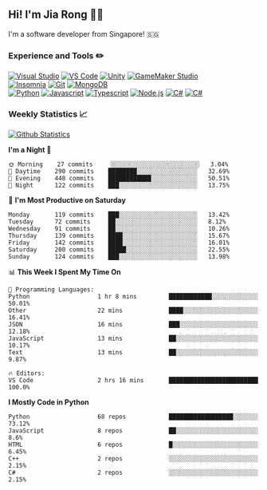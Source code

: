 ## Hi! I'm Jia Rong 👋🏻

I'm a software developer from Singapore! 🇸🇬

### Experience and Tools ✏️
[![Visual Studio](https://img.shields.io/badge/Visual%20Studio-5C2D91?style=for-the-badge&logo=visual-studio&logoColor=white)](https://visualstudio.microsoft.com/)
[![VS Code](https://img.shields.io/badge/VS%20Code-007acc?style=for-the-badge&logo=visual-studio-code&logoColor=white)](https://code.visualstudio.com)
[![Unity](https://img.shields.io/badge/Unity-000000?style=for-the-badge&logo=unity&logoColor=white)](https://unity.com/)
[![GameMaker Studio](https://img.shields.io/badge/GameMaker%20Studio-555555?style=for-the-badge&logo=data%3Aimage%2Fpng%3Bbase64%2CiVBORw0KGgoAAAANSUhEUgAAAA4AAAAOCAMAAAAolt3jAAAAZlBMVEX%2F%2F%2F%2F%2F%2F%2F%2F%2F%2F%2F%2F%2F%2F%2F%2F%2F%2F%2F%2F%2F%2F%2F%2F%2F%2F%2F%2F%2F%2F%2F%2F%2F%2F%2F%2F%2F%2F%2F%2F%2F%2F%2F%2F%2F%2F%2F%2F%2F%2F%2F%2F%2F%2F%2F%2F%2F%2F%2F%2F%2F%2F%2F%2F%2F%2F%2F%2F%2F%2F%2F%2F%2F%2F%2F%2F%2F%2F%2F%2F%2F%2F%2F%2F%2F%2F%2F%2F%2F%2F%2F%2F%2F%2F%2F%2F%2F%2F%2F%2F%2F%2F%2F%2F%2F%2F%2F%2F%2F%2F%2F%2F%2F%2F%2F%2F%2F%2F%2F%2F%2F%2F%2F%2F%2F%2F%2F%2F%2F%2F%2F%2F%2F%2F%2F%2BrG8stAAAAIXRSTlMABg0OFBkfcn1%2Bf4CBgoOFhoeIiouWmNDa5ebp8PX2%2B%2F6o6Vq%2BAAAAY0lEQVR42k2OWQ6AIAwFn%2BIOioobrnD%2FS4o0EeanmQxNAdErRFTWtsFq6%2BiiZozz0CSnTjYBwo0RkF8DWDLf51Ni9K%2FYdq0Fy3KAfzk97M7goK1F%2F4rGH9Kk1OlboQtEDIrmC%2BU3CVxTr%2FRMAAAAAElFTkSuQmCC)](https://www.yoyogames.com/gamemaker)    
[![Insomnia](https://img.shields.io/badge/Insomina-5849be?style=for-the-badge&logo=insomnia&logoColor=white)](https://insomnia.rest/)
[![Git](https://img.shields.io/badge/Git-f05032?style=for-the-badge&logo=git&logoColor=white)](https://git-scm.com/)
[![MongoDB](https://img.shields.io/badge/MongoDB-47a248?style=for-the-badge&logo=mongodb&logoColor=white)](https://www.mongodb.com/)    
[![Python](https://img.shields.io/badge/Python-3776ab?style=for-the-badge&logo=python&logoColor=white)](https://www.python.org/)
[![Javascript](https://img.shields.io/badge/Javascript-f7df1e?style=for-the-badge&logo=javascript&logoColor=white)](https://developer.mozilla.org/en-US/docs/Web/JavaScript)
[![Typescript](https://img.shields.io/badge/Typescript-007acc?style=for-the-badge&logo=typescript&logoColor=white)](https://www.typescriptlang.org/)
[![Node.js](https://img.shields.io/badge/Node.js-339933?style=for-the-badge&logo=node.js&logoColor=white)](https://nodejs.org/en/)
[![C#](https://img.shields.io/badge/C%23-239120?style=for-the-badge&logo=c-sharp&logoColor=white)](https://docs.microsoft.com/en-us/dotnet/csharp/)
[![C#](https://img.shields.io/badge/Arduino-00979D?style=for-the-badge&logo=arduino&logoColor=white)](https://docs.microsoft.com/en-us/dotnet/csharp/)

### Weekly Statistics 📈
[![Github Statistics](https://github-readme-stats.vercel.app/api?username=fourjr&count_private=true&bg_color=ffffff00&text_color=858585&hide_border=true)](https://github.com/anuraghazra/github-readme-stats)

<!--START_SECTION:waka-->
**I'm a Night 🦉** 

```text
🌞 Morning    27 commits     ░░░░░░░░░░░░░░░░░░░░░░░░░   3.04% 
🌆 Daytime    290 commits    ████████░░░░░░░░░░░░░░░░░   32.69% 
🌃 Evening    448 commits    ████████████░░░░░░░░░░░░░   50.51% 
🌙 Night      122 commits    ███░░░░░░░░░░░░░░░░░░░░░░   13.75%

```
📅 **I'm Most Productive on Saturday** 

```text
Monday       119 commits    ███░░░░░░░░░░░░░░░░░░░░░░   13.42% 
Tuesday      72 commits     ██░░░░░░░░░░░░░░░░░░░░░░░   8.12% 
Wednesday    91 commits     ██░░░░░░░░░░░░░░░░░░░░░░░   10.26% 
Thursday     139 commits    ████░░░░░░░░░░░░░░░░░░░░░   15.67% 
Friday       142 commits    ████░░░░░░░░░░░░░░░░░░░░░   16.01% 
Saturday     200 commits    █████░░░░░░░░░░░░░░░░░░░░   22.55% 
Sunday       124 commits    ███░░░░░░░░░░░░░░░░░░░░░░   13.98%

```


📊 **This Week I Spent My Time On** 

```text
💬 Programming Languages: 
Python                   1 hr 8 mins         ████████████░░░░░░░░░░░░░   50.01% 
Other                    22 mins             ████░░░░░░░░░░░░░░░░░░░░░   16.41% 
JSON                     16 mins             ███░░░░░░░░░░░░░░░░░░░░░░   12.18% 
JavaScript               13 mins             ██░░░░░░░░░░░░░░░░░░░░░░░   10.17% 
Text                     13 mins             ██░░░░░░░░░░░░░░░░░░░░░░░   9.87%

🔥 Editors: 
VS Code                  2 hrs 16 mins       █████████████████████████   100.0%

```

**I Mostly Code in Python** 

```text
Python                   68 repos            ██████████████████░░░░░░░   73.12% 
JavaScript               8 repos             ██░░░░░░░░░░░░░░░░░░░░░░░   8.6% 
HTML                     6 repos             █░░░░░░░░░░░░░░░░░░░░░░░░   6.45% 
C++                      2 repos             ░░░░░░░░░░░░░░░░░░░░░░░░░   2.15% 
C#                       2 repos             ░░░░░░░░░░░░░░░░░░░░░░░░░   2.15%

```



<!--END_SECTION:waka-->
